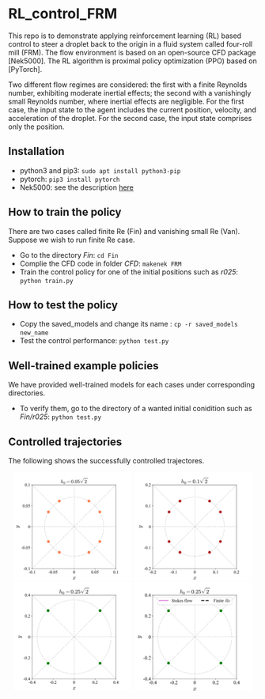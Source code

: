 # RL_control_FRM
This repo is to demonstrate applying reinforcement learning (RL) based control to steer a droplet back to the origin in a fluid system called four-roll mill (FRM). The flow environment is based on an open-source CFD package [Nek5000]. The RL algorithm is proximal policy optimization (PPO) based on [PyTorch].

Two different flow regimes are considered: the first with a finite Reynolds number, exhibiting moderate inertial effects; the second with a vanishingly small Reynolds number, where inertial effects are negligible. For the first case, the input state to the agent includes the current position, velocity, and acceleration of the droplet. For the second case, the input state comprises only the position.

## Installation
- python3 and pip3: `sudo apt install python3-pip`
- pytorch: `pip3 install pytorch`
- Nek5000: see the description [here](https://nek5000.github.io/NekDoc/quickstart.html)

## How to train the policy
There are two cases called finite Re (Fin) and vanishing small Re (Van). Suppose we wish to run finite Re case.

- Go to the directory _Fin_: `cd Fin`
- Complie the CFD code in folder _CFD_: `makenek FRM`
- Train the control policy for one of the initial positions such as _r025_: `python train.py`

## How to test the policy

- Copy the saved_models and change its name : `cp -r saved_models new_name`
- Test the control performance: `python test.py`

## Well-trained example policies
We have provided well-trained models for each cases under corresponding directories. 

- To verify them, go to the directory of a wanted initial conidition such as _Fin/r025_: `python test.py`

## Controlled trajectories

The following shows the successfully controlled trajectores.
<p align="center">
  <img src="./figures/1.gif", width=240>
  <img src="./figures/2.gif", width=240>
  <img src="./figures/3.gif", width=240>
  <img src="./figures/4.gif", width=240>
</p>

